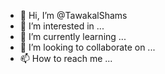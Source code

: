 - 👋 Hi, I’m @TawakalShams
- 👀 I’m interested in ...
- 🌱 I’m currently learning ...
- 💞️ I’m looking to collaborate on ...
- 📫 How to reach me ...

<!---
TawakalShams/TawakalShams is a ✨ special ✨ repository because its `README.md` (this file) appears on your GitHub profile.
You can click the Preview link to take a look at your changes.
--->
